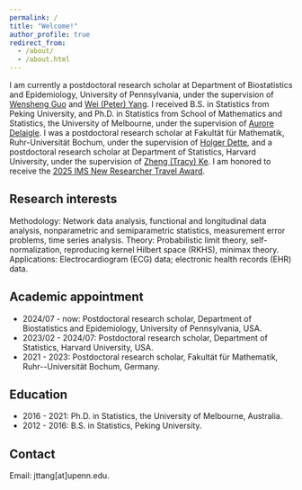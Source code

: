 ```yaml
---
permalink: /
title: "Welcome!"
author_profile: true
redirect_from: 
  - /about/
  - /about.html
---
```


<!-- <img src="../images/??" width="600"> -->

I am currently a postdoctoral research scholar at Department of Biostatistics and Epidemiology, University of Pennsylvania, under the supervision of [Wensheng Guo](https://www.med.upenn.edu/apps/faculty/index.php/g275/p10796) and [Wei (Peter) Yang](https://dbei.med.upenn.edu/staff/wei-peter-yang-phd/). I received B.S. in Statistics from Peking University, and Ph.D. in Statistics from School of Mathematics and Statistics, the University of Melbourne, under the supervision of [Aurore Delaigle](https://researchers.ms.unimelb.edu.au/~aurored/). I was a postdoctoral research scholar at Fa­kul­tät für Ma­the­ma­tik, Ruhr-Uni­ver­si­tät Bo­chum, under the supervision of [Holger Dette](https://math.ruhr-uni-bochum.de/en/faculty/professorships/stochastics/group-dette/staff/holger-dette/), and a postdoctoral research scholar at Department of Statistics, Harvard University, under the supervision of [Zheng (Tracy) Ke](https://www.tracyke.net/). I am honored to receive the [2025 IMS New Researcher Travel Award](https://imstat.org/2025/05/15/ims-travel-awards-2025-meet-the-winners/).
<!--
and [Jiashun Jin](https://www.stat.cmu.edu/~jiashun/).
-->

## Research interests
Methodology: Network data analysis, functional and longitudinal data analysis, nonparametric and semiparametric statistics, measurement error problems, time series analysis.
Theory: Probabilistic limit theory, self-normalization, reproducing kernel Hilbert space (RKHS), minimax theory.
Applications: Electrocardiogram (ECG) data; electronic health records (EHR) data.



## Academic appointment
* 2024/07 - now:  Postdoctoral research scholar, Department of Biostatistics and Epidemiology, University of Pennsylvania, USA.
* 2023/02 - 2024/07:  Postdoctoral research scholar, Department of Statistics, Harvard University, USA.
* 2021 - 2023:  Postdoctoral research scholar, Fakultät für Mathematik, Ruhr--Universität Bochum, Germany.

## Education
* 2016 - 2021:  Ph.D. in Statistics, the University of Melbourne, Australia.
* 2012 - 2016:  B.S. in Statistics, Peking University.


## Contact
Email: jttang[at]upenn.edu.

